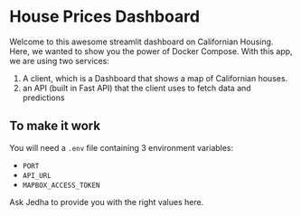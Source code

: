# House Prices Dashboard

Welcome to this awesome streamlit dashboard on Californian Housing. Here, we wanted to show you the power of Docker Compose. With this app, we are using two services:

1. A client, which is a Dashboard that shows a map of Californian houses.
2. an API (built in Fast API) that the client uses to fetch data and predictions

## To make it work

You will need a `.env` file containing 3 environment variables:

- `PORT`
- `API_URL`
- `MAPBOX_ACCESS_TOKEN`

Ask Jedha to provide you with the right values here. 